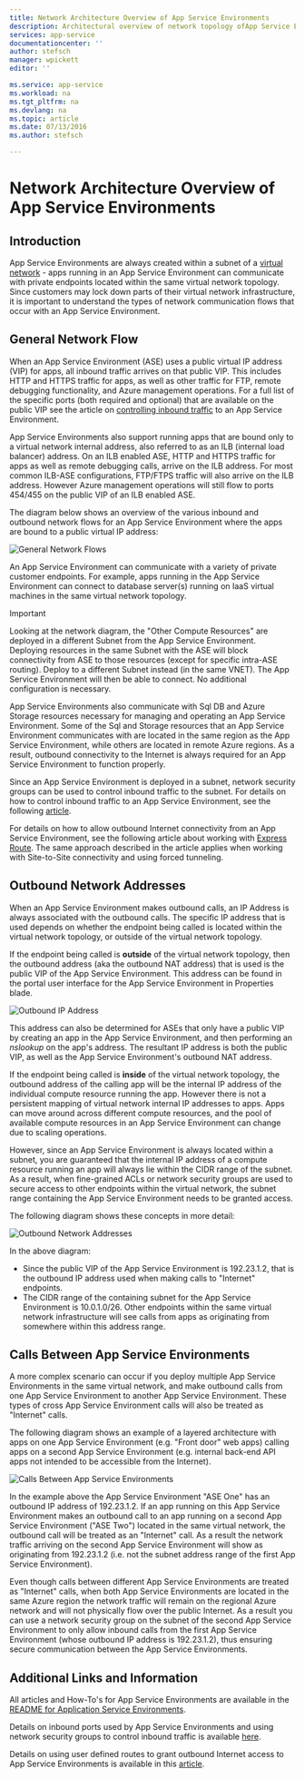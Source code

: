 ```yaml
---
title: Network Architecture Overview of App Service Environments
description: Architectural overview of network topology ofApp Service Environments.
services: app-service
documentationcenter: ''
author: stefsch
manager: wpickett
editor: ''

ms.service: app-service
ms.workload: na
ms.tgt_pltfrm: na
ms.devlang: na
ms.topic: article
ms.date: 07/13/2016
ms.author: stefsch

---
```

# Network Architecture Overview of App Service Environments
## Introduction
App Service Environments are always created within a subnet of a [virtual network][virtualnetwork] - apps running in an App Service Environment can communicate with private endpoints located within the same virtual network topology.  Since customers may lock down parts of their virtual network infrastructure, it is important to understand the types of network communication flows that occur with an App Service Environment.

## General Network Flow
When an App Service Environment (ASE) uses a public virtual IP address (VIP) for apps, all inbound traffic arrives on that public VIP.  This includes HTTP and HTTPS traffic for apps, as well as other traffic for FTP, remote debugging functionality, and Azure management operations.  For a full list of the specific ports (both required and optional) that are available on the public VIP see the article on [controlling inbound traffic][controllinginboundtraffic] to an App Service Environment. 

App Service Environments also support running apps that are bound only to a virtual network internal address, also referred to as an ILB (internal load balancer) address.  On an ILB enabled ASE, HTTP and HTTPS traffic for apps as well as remote debugging calls, arrive on the ILB address.  For most common ILB-ASE configurations, FTP/FTPS traffic will also arrive on the ILB address.  However Azure management operations will still flow to ports 454/455 on the public VIP of an ILB enabled ASE.

The diagram below shows an overview of the various inbound and outbound network flows for an App Service Environment where the apps are bound to a public virtual IP address:

![General Network Flows][GeneralNetworkFlows]

An App Service Environment can communicate with a variety of private customer endpoints.  For example, apps running in the App Service Environment can connect to database server(s) running on IaaS virtual machines in the same virtual network topology.

> [!IMPORTANT]
> Looking at the network diagram, the "Other Compute Resources" are deployed in a different Subnet from the App Service Environment. Deploying resources in the same Subnet with the ASE will block connectivity from ASE to those resources (except for specific intra-ASE routing). Deploy to a different Subnet instead (in the same VNET). The App Service Environment will then be able to connect. No additional configuration is necessary.
> 
> 

App Service Environments also communicate with Sql DB and Azure Storage resources necessary for managing and operating an App Service Environment.  Some of the Sql and Storage resources that an App Service Environment communicates with are located in the same region as the App Service Environment, while others are located in remote Azure regions.  As a result, outbound connectivity to the Internet is always required for an App Service Environment to function properly. 

Since an App Service Environment is deployed in a subnet, network security groups can be used to control inbound traffic to the subnet.  For details on how to control inbound traffic to an App Service Environment, see the following [article][controllinginboundtraffic].

For details on how to allow outbound Internet connectivity from an App Service Environment, see the following article about working with [Express Route][ExpressRoute].  The same approach described in the article applies when working with Site-to-Site connectivity and using forced tunneling.

## Outbound Network Addresses
When an App Service Environment makes outbound calls, an IP Address is always associated with the outbound calls.  The specific IP address that is used depends on whether the endpoint being called is located within the virtual network topology, or outside of the virtual network topology.

If the endpoint being called is **outside** of the virtual network topology, then the outbound address (aka the outbound NAT address) that is used is the public VIP of the App Service Environment.  This address can be found in the portal user interface for the App Service Environment in Properties blade.

![Outbound IP Address][OutboundIPAddress]

This address can also be determined for ASEs that only have a public VIP by creating an app in the App Service Environment, and then performing an *nslookup* on the app's address. The resultant IP address is both the public VIP, as well as the App Service Environment's outbound NAT address.

If the endpoint being called is **inside** of the virtual network topology, the outbound address of the calling app will be the internal IP address of the individual compute resource running the app.  However there is not a persistent mapping of virtual network internal IP addresses to apps.  Apps can move around across different compute resources, and the pool of available compute resources in an App Service Environment can change due to scaling operations.

However, since an App Service Environment is always located within a subnet, you are guaranteed that the internal IP address of a compute resource running an app will always lie within the CIDR range of the subnet.  As a result, when fine-grained ACLs or network security groups are used to secure access to other endpoints within the virtual network, the subnet range containing the App Service Environment needs to be granted access.

The following diagram shows these concepts in more detail:

![Outbound Network Addresses][OutboundNetworkAddresses]

In the above diagram:

* Since the public VIP of the App Service Environment is 192.23.1.2, that is the outbound IP address used when making calls to "Internet" endpoints.
* The CIDR range of the containing subnet for the App Service Environment is 10.0.1.0/26.  Other endpoints within the same virtual network infrastructure will see calls from apps as originating from somewhere within this address range.

## Calls Between App Service Environments
A more complex scenario can occur if you deploy multiple App Service Environments in the same virtual network, and make outbound calls from one App Service Environment to another App Service Environment.  These types of cross App Service Environment calls will also be treated as "Internet" calls.

The following diagram shows an example of a layered architecture with apps on one App Service Environment (e.g. "Front door" web apps) calling apps on a second App Service Environment (e.g. internal back-end API apps not intended to be accessible from the Internet). 

![Calls Between App Service Environments][CallsBetweenAppServiceEnvironments] 

In the example above the App Service Environment "ASE One" has an outbound IP address of 192.23.1.2.  If an app running on this App Service Environment makes an outbound call to an app running on a second App Service Environment ("ASE Two") located in the same virtual network, the outbound call will be treated as an "Internet" call.  As a result the network traffic arriving on the second App Service Environment will show as originating from 192.23.1.2 (i.e. not the subnet address range of the first App Service Environment).

Even though calls between different App Service Environments are treated as "Internet" calls, when both App Service Environments are located in the same Azure region the network traffic will remain on the regional Azure network and will not physically flow over the public Internet.  As a result you can use a network security group on the subnet of the second App Service Environment to only allow inbound calls from the first App Service Environment (whose outbound IP address is 192.23.1.2), thus ensuring secure communication between the App Service Environments.

## Additional Links and Information
All articles and How-To's for App Service Environments are available in the [README for Application Service Environments](../app-service/app-service-app-service-environments-readme.md).

Details on inbound ports used by App Service Environments and using network security groups to control inbound traffic is available [here][controllinginboundtraffic].

Details on using user defined routes to grant outbound Internet access to App Service Environments is available in this [article][ExpressRoute]. 

<!-- LINKS -->
[virtualnetwork]: http://azure.microsoft.com/services/virtual-network/
[controllinginboundtraffic]:  http://azure.microsoft.com/documentation/articles/app-service-app-service-environment-control-inbound-traffic/
[ExpressRoute]:  http://azure.microsoft.com/documentation/articles/app-service-app-service-environment-network-configuration-expressroute/

<!-- IMAGES -->
[GeneralNetworkFlows]: ./media/app-service-app-service-environment-network-architecture-overview/NetworkOverview-1.png
[OutboundIPAddress]: ./media/app-service-app-service-environment-network-architecture-overview/OutboundIPAddress-1.png
[OutboundNetworkAddresses]: ./media/app-service-app-service-environment-network-architecture-overview/OutboundNetworkAddresses-1.png
[CallsBetweenAppServiceEnvironments]: ./media/app-service-app-service-environment-network-architecture-overview/CallsBetweenEnvironments-1.png

